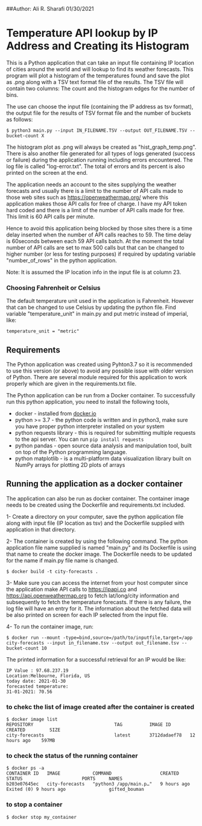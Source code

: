 ##Author: Ali R. Sharafi 01/30/2021

# Temperature API lookup by IP Address and Creating its Histogram 

This is a Python application that can take an input file containing IP location of cities around the world and will lookup to 
find its weather forecasts. This program will plot a histogram of the temperatures found and save the plot as .png along with a 
TSV text format file of the results. The TSV file will contain two columns: The count and the histogram edges for the 
number of bins. 

The use can choose the input file (containing the IP address as tsv format), the output file for the 
results of TSV format file and the number of buckets as follows:

    $ python3 main.py --input IN_FILENAME.TSV --output OUT_FILENAME.TSV --bucket-count X

The histogram plot as .png will always be created as "hist_graph_temp.png". There is also another file generated for 
all types of logs generated (success or failure) during the application running including errors encountered. The log file is 
called "log-error.txt". The total of errors and its percent is also printed on the screen at the end.

The application needs an account to the sites supplying the weather forecasts and usually there is a limit 
to the number of API calls made to those web sites such as https://openweathermap.org/ where this application 
makes those API calls for free of charge. I have my API token hard coded and there is a limit of the 
number of API calls made for free. This limit is 60 API calls per minute. 

Hence to avoid this application being blocked by those sites there is a time delay inserted when the number of API calls reaches to 59. 
The time delay is 60seconds between each 59 API calls batch. At the moment the total number of API calls 
are set to max 500 calls but that can be changed to higher number (or less for testing purposes) if required by updating variable 
"number_of_rows" in the python application.

Note: It is assumed the IP location info in the input file is at column 23.

### Choosing Fahrenheit or Celsius

The default temperature unit used in the application is Fahrenheit. However that can be changed to use 
Celsius by updating the python file. Find variable "temperature_unit" in main.py and put metric 
instead of imperial, like:

    temperature_unit = "metric"

## Requirements

The Python application was created using Pyhton3.7 so it is recommended to use this version (or above) to avoid any possible issue
with older version of Python. There are several module required for this application to work properly which are given in the 
requirements.txt file.

The Python application can be run from a Docker container. To successfully run this python application, you need
to install the following tools,

* docker - installed from [docker.io](https://www.docker.com/)
* python >= 3.7 - the python code is written and in python3, make sure you have proper python interpreter installed on your system
* python requests library - this is required for submitting multiple requests to the api server. You can run `pip install requests`
* python pandas - open source data analysis and manipulation tool, built on top of the Python programming language.
* python matplotlib - is a multi-platform data visualization library built on NumPy arrays for plotting 2D plots of arrays

## Running the application as a docker container

The application can also be run as docker container. The container image needs to be created using the 
Dockerfile and requirements.txt included.

1- Create a directory on your computer, save the python application file along with input file (IP 
location as tsv) and the Dockerfile supplied with application in that directory.

2- The container is created by using the following command. The python application file name supplied is 
named "main.py" and its Dockerfile is using that name to create the docker image. The Dockerfile needs to 
be updated for the name if main.py file name is changed.

    $ docker build -t city-forecasts .

3- Make sure you can access the internet from your host computer since the application make API calls 
to https://ipapi.co and https://api.openweathermap.org to fetch lat/long/city information and 
subsequently to fetch the temperature forecasts. If there is any failure, the log file will have an 
entry for it. The information about the fetched data will be also printed on screen for each IP selected 
from the input file.

4- To run the container image, run:

    $ docker run --mount -type=bind,source=/path/to/inputfile,target=/app city-forecasts --input in_filename.tsv --output out_filename.tsv --bucket-count 10

The printed information for a successful retrieval for an IP would be like:

    IP Value : 97.68.237.19
    Location:Melbourne, Florida, US
    today date: 2021-01-30
    forecasted temperature:
    31-01-2021: 70.56

### to chekc the list of image created after the container is created
 
    $ docker image list
    REPOSITORY                              TAG          IMAGE ID       CREATED         SIZE
    city-forecasts                          latest       3712dadaef78   12 hours ago    597MB

### to check the status of the running container

    $ docker ps -a
    CONTAINER ID   IMAGE            COMMAND                  CREATED         STATUS                      PORTS     NAMES
    b203e07645ec   city-forecasts   "python3 /app/main.p…"   9 hours ago     Exited (0) 9 hours ago                gifted_bouman

### to stop a container

    $ docker stop my_container

